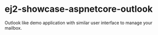 # ej2-showcase-aspnetcore-outlook
Outlook like demo application with similar user interface to manage your mailbox.

